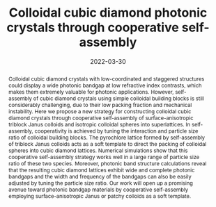 ---
title: "Colloidal cubic diamond photonic crystals through cooperative self-assembly"
authors:
- Yu-Wei Sun
- Zhan-Wei Li
- Zi-Qin Chen
- You-Liang Zhu
- Zhao-Yan Sun
date: "2022-03-30"
doi: "10.1039/D1SM01770E"
publication_types: ["期刊文章"]
publication: "Soft Matter"
publication_short: "Soft Matter"
abstract: "<!--more-->
Colloidal cubic diamond crystals with low-coordinated and  staggered structures could display a wide photonic bandgap at low  refractive index contrasts, which makes them extremely valuable for  photonic applications. However, self-assembly of cubic diamond crystals  using simple colloidal building blocks is still considerably  challenging, due to their low packing fraction and mechanical  instability. Here we propose a new strategy for constructing colloidal  cubic diamond crystals through cooperative self-assembly of  surface-anisotropic triblock Janus colloids and isotropic colloidal  spheres into superlattices. In self-assembly, cooperativity is achieved  by tuning the interaction and particle size ratio of colloidal building  blocks. The pyrochlore lattice formed by self-assembly of triblock Janus  colloids acts as a soft template to direct the packing of colloidal  spheres into cubic diamond lattices. Numerical simulations show that  this cooperative self-assembly strategy works well in a large range of  particle size ratio of these two species. Moreover, photonic band  structure calculations reveal that the resulting cubic diamond lattices  exhibit wide and complete photonic bandgaps and the width and frequency  of the bandgaps can also be easily adjusted by tuning the particle size  ratio. Our work will open up a promising avenue toward photonic bandgap  materials by cooperative self-assembly employing surface-anisotropic  Janus or patchy colloids as a soft template."
url_pdf: "https://pubs.rsc.org/en/content/articlelanding/2022/sm/d1sm01770e"
---